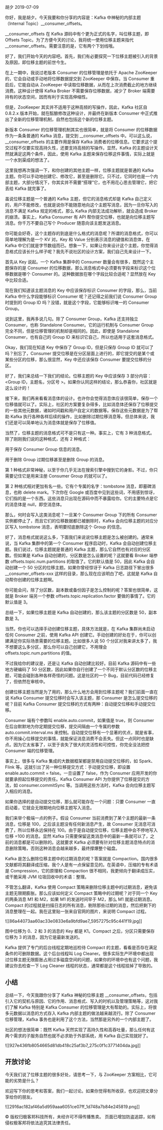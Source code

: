 胡夕 2019-07-09

你好，我是胡夕。今天我要和你分享的内容是：Kafka 中神秘的内部主题（Internal Topic）\_\_consumer\_offsets。

\_\_consumer\_offsets 在 Kafka 源码中有个更为正式的名字，叫位移主题，即 Offsets Topic。为了方便今天的讨论，我将统一使用位移主题来指代 \_\_consumer\_offsets。需要注意的是，它有两个下划线哦。

好了，我们开始今天的内容吧。首先，我们有必要探究一下位移主题被引入的背景及原因，即位移主题的前世今生。

在上一期中，我说过老版本 Consumer 的位移管理是依托于 Apache ZooKeeper 的，它会自动或手动地将位移数据提交到 ZooKeeper 中保存。当 Consumer 重启后，它能自动从 ZooKeeper 中读取位移数据，从而在上次消费截止的地方继续消费。这种设计使得 Kafka Broker 不需要保存位移数据，减少了 Broker 端需要持有的状态空间，因而有利于实现高伸缩性。

但是，ZooKeeper 其实并不适用于这种高频的写操作，因此，Kafka 社区自 0.8.2.x 版本开始，就在酝酿修改这种设计，并最终在新版本 Consumer 中正式推出了全新的位移管理机制，自然也包括这个新的位移主题。

新版本 Consumer 的位移管理机制其实也很简单，就是将 Consumer 的位移数据作为一条条普通的 Kafka 消息，提交到 \_\_consumer\_offsets 中。可以这么说，\_\_consumer\_offsets 的主要作用是保存 Kafka 消费者的位移信息。它要求这个提交过程不仅要实现高持久性，还要支持高频的写操作。显然，Kafka 的主题设计天然就满足这两个条件，因此，使用 Kafka 主题来保存位移这件事情，实际上就是一个水到渠成的想法了。

这里我想再次强调一下，和你创建的其他主题一样，位移主题就是普通的 Kafka 主题。你可以手动地创建它、修改它，甚至是删除它。只不过，它同时也是一个内部主题，大部分情况下，你其实并不需要“搭理”它，也不用花心思去管理它，把它丢给 Kafka 就完事了。

虽说位移主题是一个普通的 Kafka 主题，但它的消息格式却是 Kafka 自己定义的，用户不能修改，也就是说你不能随意地向这个主题写消息，因为一旦你写入的消息不满足 Kafka 规定的格式，那么 Kafka 内部无法成功解析，就会造成 Broker 的崩溃。事实上，Kafka Consumer 有 API 帮你提交位移，也就是向位移主题写消息。你千万不要自己写个 Producer 随意向该主题发送消息。

你可能会好奇，这个主题存的到底是什么格式的消息呢？所谓的消息格式，你可以简单地理解为是一个 KV 对。Key 和 Value 分别表示消息的键值和消息体，在 Kafka 中它们就是字节数组而已。想象一下，如果让你来设计这个主题，你觉得消息格式应该长什么样子呢？我先不说社区的设计方案，我们自己先来设计一下。

首先从 Key 说起。一个 Kafka 集群中的 Consumer 数量会有很多，既然这个主题保存的是 Consumer 的位移数据，那么消息格式中必须要有字段来标识这个位移数据是哪个 Consumer 的。这种数据放在哪个字段比较合适呢？显然放在 Key 中比较合适。

现在我们知道该主题消息的 Key 中应该保存标识 Consumer 的字段，那么，当前 Kafka 中什么字段能够标识 Consumer 呢？还记得之前我们说 Consumer Group 时提到的 Group ID 吗？没错，就是这个字段，它能够标识唯一的 Consumer Group。

说到这里，我再多说几句。除了 Consumer Group，Kafka 还支持独立 Consumer，也称 Standalone Consumer。它的运行机制与 Consumer Group 完全不同，但是位移管理的机制却是相同的。因此，即使是 Standalone Consumer，也有自己的 Group ID 来标识它自己，所以也适用于这套消息格式。

Okay，我们现在知道 Key 中保存了 Group ID，但是只保存 Group ID 就可以了吗？别忘了，Consumer 提交位移是在分区层面上进行的，即它提交的是某个或某些分区的位移，那么很显然，Key 中还应该保存 Consumer 要提交位移的分区。

好了，我们来总结一下我们的结论。位移主题的 Key 中应该保存 3 部分内容：&lt;Group ID，主题名，分区号 &gt;。如果你认同这样的结论，那么恭喜你，社区就是这么设计的！

接下来，我们再来看看消息体的设计。也许你会觉得消息体应该很简单，保存一个位移值就可以了。实际上，社区的方案要复杂得多，比如消息体还保存了位移提交的一些其他元数据，诸如时间戳和用户自定义的数据等。保存这些元数据是为了帮助 Kafka 执行各种各样后续的操作，比如删除过期位移消息等。但总体来说，我们还是可以简单地认为消息体就是保存了位移值。

当然了，位移主题的消息格式可不是只有这一种。事实上，它有 3 种消息格式。除了刚刚我们说的这种格式，还有 2 种格式：

用于保存 Consumer Group 信息的消息。

用于删除 Group 过期位移甚至是删除 Group 的消息。

第 1 种格式非常神秘，以至于你几乎无法在搜索引擎中搜到它的身影。不过，你只需要记住它是用来注册 Consumer Group 的就可以了。

第 2 种格式相对更加有名一些。它有个专属的名字：tombstone 消息，即墓碑消息，也称 delete mark。下次你在 Google 或百度中见到这些词，不用感到惊讶，它们指的是一个东西。这些消息只出现在源码中而不暴露给你。它的主要特点是它的消息体是 null，即空消息体。

那么，何时会写入这类消息呢？一旦某个 Consumer Group 下的所有 Consumer 实例都停止了，而且它们的位移数据都已被删除时，Kafka 会向位移主题的对应分区写入 tombstone 消息，表明要彻底删除这个 Group 的信息。

好了，消息格式就说这么多，下面我们来说说位移主题是怎么被创建的。通常来说，当 Kafka 集群中的第一个 Consumer 程序启动时，Kafka 会自动创建位移主题。我们说过，位移主题就是普通的 Kafka 主题，那么它自然也有对应的分区数。但如果是 Kafka 自动创建的，分区数是怎么设置的呢？这就要看 Broker 端参数 offsets.topic.num.partitions 的取值了。它的默认值是 50，因此 Kafka 会自动创建一个 50 分区的位移主题。如果你曾经惊讶于 Kafka 日志路径下冒出很多 \_\_consumer\_offsets-xxx 这样的目录，那么现在应该明白了吧，这就是 Kafka 自动帮你创建的位移主题啊。

你可能会问，除了分区数，副本数或备份因子是怎么控制的呢？答案也很简单，这就是 Broker 端另一个参数 offsets.topic.replication.factor 要做的事情了。它的默认值是 3。

总结一下，如果位移主题是 Kafka 自动创建的，那么该主题的分区数是 50，副本数是 3。

当然，你也可以选择手动创建位移主题，具体方法就是，在 Kafka 集群尚未启动任何 Consumer 之前，使用 Kafka API 创建它。手动创建的好处在于，你可以创建满足你实际场景需要的位移主题。比如很多人说 50 个分区对我来讲太多了，我不想要这么多分区，那么你可以自己创建它，不用理会 offsets.topic.num.partitions 的值。

不过我给你的建议是，还是让 Kafka 自动创建比较好。目前 Kafka 源码中有一些地方硬编码了 50 分区数，因此如果你自行创建了一个不同于默认分区数的位移主题，可能会碰到各种各样奇怪的问题。这是社区的一个 Bug，目前代码已经修复了，但依然在审核中。

创建位移主题当然是为了用的，那么什么地方会用到位移主题呢？我们前面一直在说 Kafka Consumer 提交位移时会写入该主题，那 Consumer 是怎么提交位移的呢？目前 Kafka Consumer 提交位移的方式有两种：自动提交位移和手动提交位移。

Consumer 端有个参数叫 enable.auto.commit，如果值是 true，则 Consumer 在后台默默地为你定期提交位移，提交间隔由一个专属的参数 auto.commit.interval.ms 来控制。自动提交位移有一个显著的优点，就是省事，你不用操心位移提交的事情，就能保证消息消费不会丢失。但这一点同时也是缺点。因为它太省事了，以至于丧失了很大的灵活性和可控性，你完全没法把控 Consumer 端的位移管理。

事实上，很多与 Kafka 集成的大数据框架都是禁用自动提交位移的，如 Spark、Flink 等。这就引出了另一种位移提交方式：手动提交位移，即设置 enable.auto.commit = false。一旦设置了 false，作为 Consumer 应用开发的你就要承担起位移提交的责任。Kafka Consumer API 为你提供了位移提交的方法，如 consumer.commitSync 等。当调用这些方法时，Kafka 会向位移主题写入相应的消息。

如果你选择的是自动提交位移，那么就可能存在一个问题：只要 Consumer 一直启动着，它就会无限期地向位移主题写入消息。

我们来举个极端一点的例子。假设 Consumer 当前消费到了某个主题的最新一条消息，位移是 100，之后该主题没有任何新消息产生，故 Consumer 无消息可消费了，所以位移永远保持在 100。由于是自动提交位移，位移主题中会不停地写入位移 =100 的消息。显然 Kafka 只需要保留这类消息中的最新一条就可以了，之前的消息都是可以删除的。这就要求 Kafka 必须要有针对位移主题消息特点的消息删除策略，否则这种消息会越来越多，最终撑爆整个磁盘。

Kafka 是怎么删除位移主题中的过期消息的呢？答案就是 Compaction。国内很多文献都将其翻译成压缩，我个人是有一点保留意见的。在英语中，压缩的专有术语是 Compression，它的原理和 Compaction 很不相同，我更倾向于翻译成压实，或干脆采用 JVM 垃圾回收中的术语：整理。

不管怎么翻译，Kafka 使用 Compact 策略来删除位移主题中的过期消息，避免该主题无限期膨胀。那么应该如何定义 Compact 策略中的过期呢？对于同一个 Key 的两条消息 M1 和 M2，如果 M1 的发送时间早于 M2，那么 M1 就是过期消息。Compact 的过程就是扫描日志的所有消息，剔除那些过期的消息，然后把剩下的消息整理在一起。我在这里贴一张来自官网的图片，来说明 Compact 过程。

![[86a44073aa60ac33e0833e6a9bfd9ae7_5957275c95c441f19.jpg]]

图中位移为 0、2 和 3 的消息的 Key 都是 K1。Compact 之后，分区只需要保存位移为 3 的消息，因为它是最新发送的。

Kafka 提供了专门的后台线程定期地巡检待 Compact 的主题，看看是否存在满足条件的可删除数据。这个后台线程叫 Log Cleaner。很多实际生产环境中都出现过位移主题无限膨胀占用过多磁盘空间的问题，如果你的环境中也有这个问题，我建议你去检查一下 Log Cleaner 线程的状态，通常都是这个线程挂掉了导致的。

## 小结

总结一下，今天我跟你分享了 Kafka 神秘的位移主题 \_\_consumer\_offsets，包括引入它的契机与原因、它的作用、消息格式、写入的时机以及管理策略等，这对我们了解 Kafka 特别是 Kafka Consumer 的位移管理是大有帮助的。实际上，将很多元数据以消息的方式存入 Kafka 内部主题的做法越来越流行。除了 Consumer 位移管理，Kafka 事务也是利用了这个方法，当然那是另外的一个内部主题了。

社区的想法很简单：既然 Kafka 天然实现了高持久性和高吞吐量，那么任何有这两个需求的子服务自然也就不必求助于外部系统，用 Kafka 自己实现就好了。

![[927e436fb8054665d81db418c25af3b7_275c0f1c3771404da.jpg]]

## 开放讨论

今天我们说了位移主题的很多好处，请思考一下，与 ZooKeeper 方案相比，它可能的劣势是什么？

欢迎写下你的思考和答案，我们一起讨论。如果你觉得有所收获，也欢迎把文章分享给你的朋友。

![[2916ac182af46a5d959aaa6051ce07ff_1d748a7b84e245819.png]]

© 版权归极客邦科技所有，未经许可不得传播售卖。 页面已增加防盗追踪，如有侵权极客邦将依法追究其法律责任。